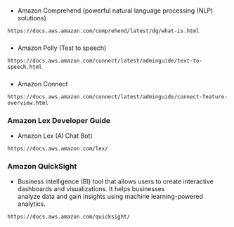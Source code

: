 ###
- Amazon Comprehend (powerful natural language processing (NLP) solutions)
```
https://docs.aws.amazon.com/comprehend/latest/dg/what-is.html
```
### 
- Amazon Polly (Test to speech)
```
https://docs.aws.amazon.com/connect/latest/adminguide/text-to-speech.html
```
###
- Amazon Connect
```
https://docs.aws.amazon.com/connect/latest/adminguide/connect-feature-overview.html
```
### Amazon Lex Developer Guide
- Amazon Lex (AI Chat Bot)
```
https://docs.aws.amazon.com/lex/
```

### Amazon QuickSight
 - Business intelligence (BI) tool that allows users to create interactive dashboards and visualizations. It helps businesses    
   analyze data and gain insights using machine learning-powered analytics.
```
https://docs.aws.amazon.com/quicksight/
```

